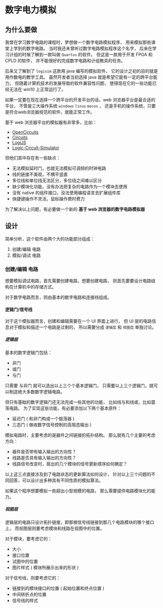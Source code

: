 # 数字电力模拟

## 为什么要做

我曾在学习数字电路的课程时，梦想做一个数字电路模拟程序，
用来模拟那些课堂上学到的数字电路。
当时我还未曾听过数字电路模拟程序这个名字，
后来在学习计组的时候了解到一款叫做 `Quartus` 的软件。
但这是一款用于开发 FPGA 和 CPLD 的软件，
并不能很好的完成数字电路和计组教具的任务。

后来又了解到了 `logisim` 这款用 java 编写的模拟软件，
它的设计之初的目的就是用作数电的教学工具。
虽然开发者当初选择 java 就是希望它能有一定的跨平台能力，
但随着计算机技术的发展导致的软件兼容性问题，
使得现在它的一些功能已经无法在 win10 上正常运行了。

如果一定要在现在选择一个跨平台的开发平台的话，web 浏览器平台是最合适的平台，
不管是三大操作系统 `windows` `linux` `macos` ，
还是手机的操作系统，只要是符合web浏览器规范的软件，就能正常工作。

基于 web 浏览器平台的模拟器有非常多，比如：

- [OpenCircuits](https://github.com/OpenCircuits/OpenCircuits)
- [Circuits](https://github.com/marcielbp/Circuits)
- [LogiJS](https://github.com/SimonBuxx/LogiJS)
- [Logic-Circuit-Simulator](https://github.com/saliherdemk/Logic-Circuit-Simulator)

但他们其中存在有一些缺点：

- 无法模拟延时门，也就无法模拟可调频的时钟电路
- 线的链接不美观，不横平竖直
- 多位线和单位线无法区分，多位线之间难以区分
- 缺少模块化功能，没有办法把复杂的电路作为一个模块去使用
- 没有 native 的组件接口，没法使用编程语言去扩展组件库
- 快捷键操作不灵活，鼠标操作费时费力

为了解决以上问题，有必要做一个新的 **基于 web 浏览器的数字电路模拟器**

## 设计

简单分析，这个软件由两个大的功能部分组成：

1. 创建/编辑 电路
2. 模拟/调试 电路

### 创建/编辑 电路

想要模拟调试电路，首先需要创建电路，想要创建电路，
则首先要要设计电路结构在计算机中的存储方式。

对于数字电路而言，则由基本的数字电路和连接线组成。

#### 逻辑门/信号线

对于这个模拟器而言，创建和编辑需要在一个 UI 界面上进行，
但 UI 层的电路信息对于模拟和描述一个电路是过剩的，
所以需要分成 `逻辑层` 和 `视图层` 单独讨论。

##### 逻辑层

基本的数字逻辑门包括：

- 非门
- 或门
- 与门

只需要 与非门 就可以造出以上三个个基本逻辑门，
只需要以上三个逻辑门，就可以制造绝大多数数字逻辑电路。

但只有基础的数字逻辑门还无法完成一些其他的功能，
比如线与和线或，比如震荡电路。
为了实现这些功能，有必要添加以下两个基本原件：

- 延迟门 ( 和非门构成一个振荡器 )
- 三态门 ( 做收数字信号控制的高阻态输出 )

模拟电路时，主要考虑的是器件之间链接的拓扑结构。
那么就有几个主要的考虑方向：

- 器件是否带有输入输出的方向性？
- 线路是否具有输入输出的方向性？
- 线路信号改变时，扇出的几个模块的信号更新顺序如何确定？

以上这三点直接涉及到了电路状态的更新算法如何设计，
针对以上三个问题的不同回答，可以设计出多种具有不同性质的模拟算法。

如果这个程序想要模拟一些超出小型规模的电路，
那么需要提供电路模块化的能力。

##### 视图层

逻辑层的电路只设计拓扑链接，即那根信号线链接到那几个电路模块的哪个接口上，
而视图层则要考虑模块和线路在视图中的位置。

对于模块，要考虑它的：

- 大小
- 接口位置
- 试图中的位置
- 图片样式 ( 模块所展示出来的形状 )

对于信号线，则要考虑它的：

- 链接到的模块接口的位置 ( 起始位置和终点位置 )
- 中间转折点的位置
- 信号线的样式

